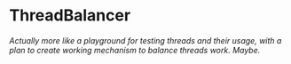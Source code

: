 # ThreadBalancer

###### Actually more like a playground for testing threads and their usage, with a plan to create working mechanism to balance threads work. Maybe.

